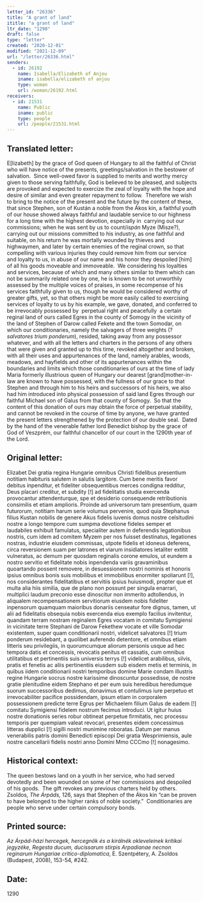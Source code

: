 ```yaml
---
letter_id: "26336"
title: "A grant of land"
ititle: "a grant of land"
ltr_date: "1290"
draft: false
type: "letter"
created: "2020-12-01"
modified: "2021-12-09"
url: "/letter/26336.html"
senders:
  - id: 26192
    name: Isabella/Elizabeth of Anjou
    iname: isabella/elizabeth of anjou
    type: woman
    url: /woman/26192.html
receivers:
  - id: 21531
    name: Public
    iname: public
    type: people
    url: /people/21531.html
---
```

<h2> Translated letter:</h2><p>E[lizabeth] by the grace of God queen of Hungary to all the faithful of Christ who will have notice of the presents, greetings/salvation in the bestower of salvation.&nbsp; Since well-owed favor is supplied to merits and worthy mercy given to those serving faithfully, God is believed to be pleased, and subjects are provoked and expected to exercize the zeal of loyalty with the hope and desire of similar and even greater repayment to follow.&nbsp; Therefore we wish to bring to the notice of the present and the future by the content of these, that since Stephen, son of Kustán a noble from the Ákos kin, a faithful youth of our house showed always faithful and laudable service to our highness for a long time with the highest devotion, especially in&nbsp; carrying out our commissions; when he was sent by us to count/<i>ispán</i> Myze (Misze?), carrying out our missions committed to his industry, as one faithful and suitable, on his return he was mortally wounded by thieves and highwaymen, and later by certain enemies of the reginal crown, so that compelling with various injuries they could remove him from our service and loyalty to us, in abuse of our name and his honor they despoiled [him] of all his goods moveable and immoveable.&nbsp; We considering his loyalties and services, because of which and many others similar to them which can not be summarily related one by one, he is known to be not unworthily assessed by the multiple voices of praises, in some recompense of his services faithfully given to us, though he would be considered worthy of greater gifts, yet, so that others might be more easily called to exercising services of loyalty to us by his example, we gave, donated, and conferred to be irrevocably possessed by&nbsp; perpetual right and peacefully&nbsp;&nbsp;a certain reginal land of ours called Egres in the county of Somogy in the vicinity of the land of Stephen of Darow called Fekete and the town Somodar, on which our conditionaries, namely the salvagers of three weights (?<i>salvatores trium ponderum</i>), resided, taking away from any possessor whatever, and with all the letters and charters in the persons of any others that were given and granted up to this time, revoked altogether and broken, with all their uses and appurtenances of the land, namely arables, woods, meadows, and hayfields and other of its appurtenances within the boundaries and limits which those conditionaries of ours at the time of lady Maria formerly illustrious queen of Hungary our dearest [grand]mother-in-law are known to have possessed, with the fullness of our grace to that Stephen and through him to his heirs and successors of his heirs, we also had him introduced into physical possession of said land Egres through our faithful Michael son of Galus from that county of Somogy.&nbsp; So that the content of this donation of ours may obtain the force of perpetual stability, and cannot be revoked in the course of time by anyone, we have granted the present letters strengthened by the protection of our double seal.&nbsp; Dated by the hand of the venerable father lord Benedict bishop by the grace of God of Veszprém, our faithful chancellor of our court in the 1290th year of the Lord.</p><h2 class="mt-4"> Original letter:</h2><p><span>Elizabet Dei gratia regina Hungarie omnibus Christi fidelibus presentium notitiam habituris salutem in salutis largitore. Cum bene meritis favor debitus inpenditur, et fideliter obsequentibus merces condigna redditur, Deus placari creditur, et subdity [!] ad fidelitatis studia exercenda provocantur attendenturque, spe et desiderio consequende retributionis consimilis et etiam amplioris. Proinde ad universorum tam presentium, quam futurorum, notitiam harum serie volumus pervenire, quod quia Stephanus filius Kustan nobilis de genere Akus fidelis iuvenis domus nostre celsitudini nostre a longo tempore cum sumpma devotione fideles semper et laudabiles exhibuit famulatus, specialiter autem in deferendis legationibus nostris, cum idem ad comitem Myzem per nos fuisset destinatus, legationes nostras, industrie eiusdem commissas, utpote fidelis et idoneus deferens, circa reversionem suam per latrones et viarum insidiatores letaliter extitit vulneratus, ac demum per quosdam reginalis corone emulos, ut eundem a nostro servitio et fidelitate nobis inpendenda variis gravaminibus quoartando possent removere, in desuessionem nostri nominis et honoris ipsius omnibus bonis suis mobilibus et immobilibus enormiter spoliarunt [!], nos considerantes fidelitatibus et servitiis ipsius huiusmodi, propter que et multa alia hiis similia, que de plano non possunt per singula enarrari, multiplici laudum preconio esse dinoscitur non immerito adtollendus, in aliqualem recompensationem servitiorum eiusdem nobis fideliter inpensorum quamquam maioribus donariis censeatur fore dignus, tamen, ut alii ad fidelitatis obsequia nobis exercenda eius exemplo facilius invitentur, quandam terram nostram reginalem Egres vocatam in comitatu Symigiensi in vicinitate terre Stephani de Darow Fekethew vocate et ville Somodar existentem, super quam conditionarii nostri, videlicet salvatores [!] trium ponderum residebant, a quolibet auferendo detentore, et omnibus etiam litteris seu privilegiis, in quorumcumque aliorum personis usque ad hec tempora datis et concessis, revocatis penitus et cassatis, cum omnibus utilitatibus et pertinentiis suis universis terrys [!] videlicet arabilibus, silvis, pratis et fenetis ac aliis pertinentiis eiusdem sub eisdem metis et terminis, in quibus iidem conditionarii nostri temporibus domine Marie condam illustris regine Hungarie socrus nostre karissime dinoscuntur possedisse, de nostre gratie plenitudine eidem Stephano et per eum suis heredibus heredumque suorum successoribus dedimus, donavimus et contulimus iure perpetuo et irrevocabiliter pacifice possidendam, ipsum etiam in corporalem possessionem predicte terre Egrus per Michaelem filium Galus de eadem [!] comitatu Symigiensi fidelem nostrum fecimus introduci. Ut igitur huius nostre donationis series robur obtineat perpetue firmitatis, nec processu temporis per quempiam valeat revocari, presentes eidem concessimus litteras dupplici [!] sigilli nostri munimine roboratas. Datum per manus venerabilis patris domini Benedicti episcopi Dei gratia Wesprimiensis, aule nostre cancellarii fidelis nostri anno Domini Mmo CCCmo [!] nonagesimo.&nbsp;</span></p><p></p><h2 class="mt-4"> Historical context:</h2><p>The queen bestows land on a youth in her service, who had served devotedly and been wounded on some of her commissions and despoiled of his goods.&nbsp; The gift revokes any previous charters held by others. &nbsp; Zsoldos, <i>The Árpáds,</i> 126, says that Stephen of the Ákos kin “can be proven to have belonged to the higher ranks of noble society.”&nbsp; Conditionaries are people who serve under certain compulsory bonds.&nbsp;</p><h2 class="mt-4"> Printed source:</h2><p><i>Az Árpád-házi hercegek, hercegnök és a királnék okleveleinek kritikai jegyzéke, Regesta ducum, ducissarum stirpis Arpadianae necnon reginarum Hungariae critico-diplomatica</i>, E. Szentpétery, A. Zsoldos (Budapest, 2008),&nbsp;153-54, #242.</p><h2 class="mt-4"> Date:</h2>1290